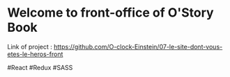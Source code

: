 # Welcome to front-office of O'Story Book

Link of project :
https://github.com/O-clock-Einstein/07-le-site-dont-vous-etes-le-heros-front

#React #Redux #SASS
